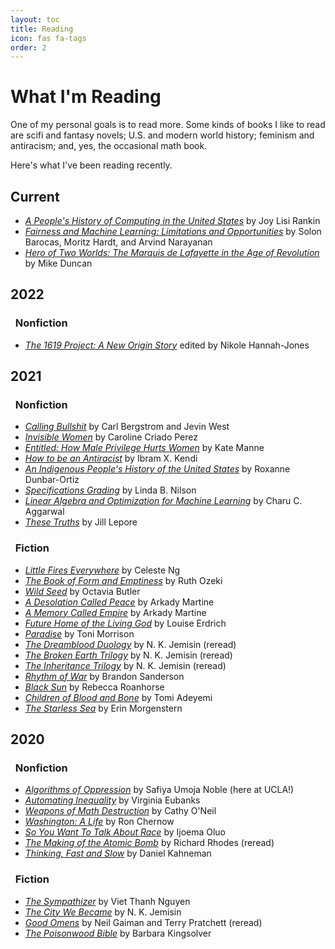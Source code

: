 ```yaml
---
layout: toc
title: Reading
icon: fas fa-tags
order: 2
---
```


# What I'm Reading

One of my personal goals is to read more. Some kinds of books I like to read are scifi and fantasy novels; U.S. and modern world history; feminism and antiracism; and, yes, the occasional math book. 


Here's what I've been reading recently. 

## Current 

- [*A People's History of Computing in the United States*](https://bookshop.org/books/a-people-s-history-of-computing-in-the-united-states/9780674970977) by Joy Lisi Rankin
- [*Fairness and Machine Learning: Limitations and Opportunities*](https://fairmlbook.org) by Solon Barocas, Moritz Hardt, and Arvind Narayanan
- [*Hero of Two Worlds: The Marquis de Lafayette in the Age of Revolution*](https://bookshop.org/books/hero-of-two-worlds-the-marquis-de-lafayette-in-the-age-of-revolution-9781549193071/9781541730335) by Mike Duncan
## 2022

### &nbsp; Nonfiction

- [*The 1619 Project: A New Origin Story*](https://bookshop.org/books/the-1619-project-a-new-origin-story/9780593230572) edited by Nikole Hannah-Jones

## 2021

### &nbsp; Nonfiction

- [*Calling Bullshit*](https://bookshop.org/books/calling-bullshit-the-art-of-skepticism-in-a-data-driven-world/9780525509202) by Carl Bergstrom and Jevin West
- [*Invisible Women*](https://bookshop.org/books/invisible-women-data-bias-in-a-world-designed-for-men/9781419735219) by Caroline Criado Perez
- [*Entitled: How Male Privilege Hurts Women*](https://bookshop.org/books/entitled-how-male-privilege-hurts-women/9781984826558) by Kate Manne
- [*How to be an Antiracist*](https://bookshop.org/books/how-to-be-an-antiracist/9780525509288) by Ibram X. Kendi
- [*An Indigenous People's History of the United States*](https://bookshop.org/books/an-indigenous-peoples-history-of-the-united-states/9780807057834) by Roxanne Dunbar-Ortiz
- [*Specifications Grading*](https://bookshop.org/books/specifications-grading-restoring-rigor-motivating-students-and-saving-faculty-time/9781620362426) by Linda B. Nilson
- [*Linear Algebra and Optimization for Machine Learning*](https://bookshop.org/books/linear-algebra-and-optimization-for-machine-learning-a-textbook/9783030403430) by Charu C. Aggarwal
- [*These Truths*](https://bookshop.org/books/these-truths-a-history-of-the-united-states/9780393357424) by Jill Lepore


### &nbsp; Fiction

- [*Little Fires Everywhere*](https://bookshop.org/books/little-fires-everywhere/9780735224315) by Celeste Ng
- [*The Book of Form and Emptiness*](https://bookshop.org/books/the-book-of-form-and-emptiness/9780399563645) by Ruth Ozeki
- [*Wild Seed*](https://bookshop.org/books/wild-seed/9781538751480) by Octavia Butler
- [*A Desolation Called Peace*](https://bookshop.org/books/a-desolation-called-peace-9781250186478/9781250186478) by Arkady Martine
- [*A Memory Called Empire*](https://bookshop.org/books/a-memory-called-empire/9781250186447) by Arkady Martine
- [*Future Home of the Living God*](https://bookshop.org/books/future-home-of-the-living-god/9780062694065) by Louise Erdrich
- [*Paradise*](https://bookshop.org/books/paradise-9780804169882/9780804169882) by Toni Morrison
- [*The Dreamblood Duology*](https://bookshop.org/books/the-killing-moon/9780316187282) by N. K. Jemisin (reread)
- [*The Broken Earth Trilogy*](https://bookshop.org/books/the-broken-earth-trilogy-the-fifth-season-the-obelisk-gate-the-stone-sky/9780316527194) by N. K. Jemisin (reread)
- [*The Inheritance Trilogy*](https://bookshop.org/books/the-inheritance-trilogy/9780316334006) by N. K. Jemisin (reread)
- [*Rhythm of War*](https://bookshop.org/books/rhythm-of-war-book-four-of-the-stormlight-archive/9780765326386) by Brandon Sanderson
- [*Black Sun*](https://bookshop.org/books/black-sun-1/9781534437678) by Rebecca Roanhorse
- [*Children of Blood and Bone*](https://bookshop.org/books/children-of-blood-and-bone-9781250300119/9781250170972) by Tomi Adeyemi
- [*The Starless Sea*](https://bookshop.org/books/the-starless-sea/9781101971383) by Erin Morgenstern

## 2020

### &nbsp; Nonfiction

- [*Algorithms of Oppression*](https://bookshop.org/books/algorithms-of-oppression-how-search-engines-reinforce-racism/9781479837243) by Safiya Umoja Noble (here at UCLA!)
- [*Automating Inequality*](https://bookshop.org/books/automating-inequality-how-high-tech-tools-profile-police-and-punish-the-poor/9781250215789) by Virginia Eubanks
- [*Weapons of Math Destruction*](https://bookshop.org/books/weapons-of-math-destruction-how-big-data-increases-inequality-and-threatens-democracy/9780553418835) by Cathy O'Neil
- [*Washington: A Life*](https://bookshop.org/books/washington-a-life-9780143119968/9780143119968) by Ron Chernow
- [*So You Want To Talk About Race*](https://bookshop.org/books/so-you-want-to-talk-about-race/9781580058827) by Ijoema Oluo
- [*The Making of the Atomic Bomb*](https://bookshop.org/books/the-making-of-the-atomic-bomb-9781451677614/9781451677614) by Richard Rhodes (reread)
- [*Thinking, Fast and Slow*](https://bookshop.org/books/thinking-fast-and-slow/9780374533557) by Daniel Kahneman

### &nbsp; Fiction

- [*The Sympathizer*](https://bookshop.org/books/the-sympathizer-a-novel-pulitzer-prize-for-fiction/9780802124944) by Viet Thanh Nguyen
- [*The City We Became*](https://bookshop.org/books/the-city-we-became/9780316509848) by N. K. Jemisin
- [*Good Omens*](https://bookshop.org/books/good-omens-the-nice-and-accurate-prophecies-of-agnes-nutter-witch-9780060853983/9780060853983) by Neil Gaiman and Terry Pratchett (reread)
- [*The Poisonwood Bible*](https://bookshop.org/books/the-poisonwood-bible-9780060786502/9780060786502) by Barbara Kingsolver